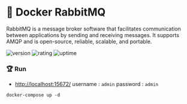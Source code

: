 # 🎉 Docker RabbitMQ

RabbitMQ is a message broker software that facilitates communication between applications by sending and receiving messages. It supports AMQP and is open-source, reliable, scalable, and portable.

![version](https://img.shields.io/badge/version-1.0-blue)
![rating](https://img.shields.io/badge/rating-★★★★★-yellow)
![uptime](https://img.shields.io/badge/uptime-100%25-brightgreen)

### 🏆 Run

- [http://localhost:15672/](http://localhost:15672/) username : `admin` password : `admin`

```shell
docker-compose up -d
```
